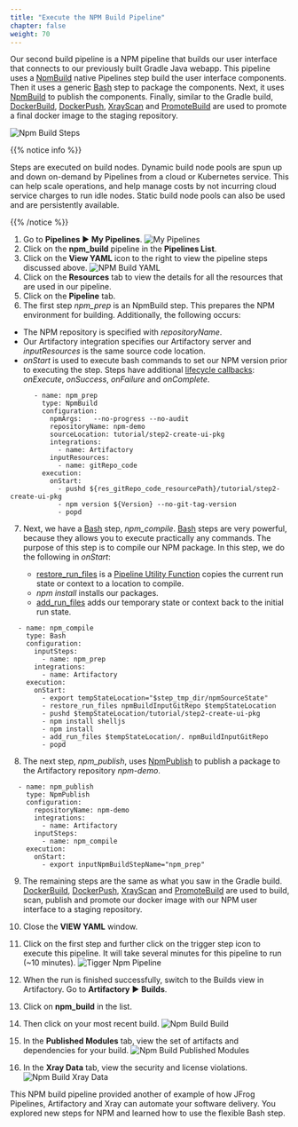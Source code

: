 ```yaml
---
title: "Execute the NPM Build Pipeline"
chapter: false
weight: 70
---
```


Our second build pipeline is a NPM pipeline that builds our user interface that connects to our previously built Gradle Java webapp. This pipeline uses a [NpmBuild](https://www.jfrog.com/confluence/display/JFROG/NpmBuild) native Pipelines step build the user interface components. Then it uses a generic [Bash](https://www.jfrog.com/confluence/display/JFROG/Bash) step to package the components. Next, it uses [NpmBuild](https://www.jfrog.com/confluence/display/JFROG/NpmPublish) to publish the components. Finally, similar to the Gradle build, [DockerBuild](https://www.jfrog.com/confluence/display/JFROG/DockerBuild), [DockerPush](https://www.jfrog.com/confluence/display/JFROG/DockerPush), [XrayScan](https://www.jfrog.com/confluence/display/JFROG/XrayScan) and [PromoteBuild](https://www.jfrog.com/confluence/display/JFROG/PromoteBuild) are used to promote a final docker image to the staging repository.

![Npm Build Steps](/images/npm-build-pipeline-steps.svg) 

{{% notice info %}}
<p style='text-align: left;'>
Steps are executed on build nodes. Dynamic build node pools are spun up and down on-demand by Pipelines from a cloud or Kubernetes service. This can help scale operations, and help manage costs by not incurring cloud service charges to run idle nodes. Static build node pools can also be used and are persistently available.
</p>
{{% /notice %}}

1. Go to **Pipelines** ► **My Pipelines**.
![My Pipelines](/images/MyPipelinesFinal.png)
2. Click on the **npm_build** pipeline in the **Pipelines List**.
3. Click on the **View YAML** icon to the right to view the pipeline steps discussed above.
![NPM Build YAML](/images/npm-build-yaml.png)
4. Click on the **Resources** tab to view the details for all the resources that are used in our pipeline.
5. Click on the **Pipeline** tab.
6. The first step _npm\_prep_ is an NpmBuild step. This prepares the NPM environment for building. Additionally, the following occurs:
 - The NPM repository is specified with _repositoryName_. 
 - Our Artifactory integration specifies our Artifactory server and _inputResources_ is the same source code location. 
 - _onStart_ is used to execute bash commands to set our NPM version prior to executing the step. Steps have additional [lifecycle callbacks](https://www.jfrog.com/confluence/display/JFROG/Pipelines+Steps#PipelinesSteps-StepExecution): _onExecute_, _onSuccess_, _onFailure_ and _onComplete_.

```
      - name: npm_prep
        type: NpmBuild
        configuration:
          npmArgs:   --no-progress --no-audit
          repositoryName: npm-demo
          sourceLocation: tutorial/step2-create-ui-pkg
          integrations:
            - name: Artifactory
          inputResources:
            - name: gitRepo_code
        execution:
          onStart:
            - pushd ${res_gitRepo_code_resourcePath}/tutorial/step2-create-ui-pkg
            - npm version ${Version} --no-git-tag-version
            - popd
```

7. Next, we have a [Bash](https://www.jfrog.com/confluence/display/JFROG/Bash) step, _npm\_compile_. [Bash](https://www.jfrog.com/confluence/display/JFROG/Bash)  steps are very powerful, because they allows you to execute practically any commands. The purpose of this step is to compile our NPM package. In this step, we do the following in _onStart_:

    - [restore_run_files](https://www.jfrog.com/confluence/display/JFROG/Pipelines+Utility+Functions#PipelinesUtilityFunctions-restore_run_files) is a [Pipeline Utility Function](https://www.jfrog.com/confluence/display/JFROG/Pipelines+Utility+Functions) copies the current run state or context to a location to compile.
    - _npm install_ installs our packages.
    - [add_run_files](https://www.jfrog.com/confluence/display/JFROG/Pipelines+Utility+Functions#PipelinesUtilityFunctions-add_run_files) adds our temporary state or context back to the initial run state.

```
  - name: npm_compile
    type: Bash
    configuration:
      inputSteps:
        - name: npm_prep
      integrations:
        - name: Artifactory
    execution:
      onStart:
        - export tempStateLocation="$step_tmp_dir/npmSourceState"
        - restore_run_files npmBuildInputGitRepo $tempStateLocation
        - pushd $tempStateLocation/tutorial/step2-create-ui-pkg
        - npm install shelljs
        - npm install
        - add_run_files $tempStateLocation/. npmBuildInputGitRepo
        - popd
```

8. The next step, _npm\_publish_, uses [NpmPublish](https://www.jfrog.com/confluence/display/JFROG/NpmPublish) to publish a package to the Artifactory repository _npm-demo_.

```
  - name: npm_publish
    type: NpmPublish
    configuration:
      repositoryName: npm-demo
      integrations:
        - name: Artifactory
      inputSteps:
        - name: npm_compile
    execution:
      onStart:
        - export inputNpmBuildStepName="npm_prep"
```

9. The remaining steps are the same as what you saw in the Gradle build. [DockerBuild](https://www.jfrog.com/confluence/display/JFROG/DockerBuild), [DockerPush](https://www.jfrog.com/confluence/display/JFROG/DockerPush), [XrayScan](https://www.jfrog.com/confluence/display/JFROG/XrayScan) and [PromoteBuild](https://www.jfrog.com/confluence/display/JFROG/PromoteBuild) are used to build, scan, publish and promote our docker image with our NPM user interface to a staging repository.

10. Close the **VIEW YAML** window.
11. Click on the first step and further click on the trigger step icon to execute this pipeline. It will take several minutes for this pipeline to run (~10 minutes).
![Tigger Npm Pipeline](/images/TriggerNpmPipeline.png)
12. When the run is finished successfully, switch to the Builds view in Artifactory. Go to **Artifactory** ► **Builds**.
13. Click on **npm_build** in the list.
14. Then click on your most recent build.
![Npm Build Build](/images/npm-build-build.png)
15. In the **Published Modules** tab, view the set of artifacts and dependencies for your build.
![Npm Build Published Modules](/images/npm-build-published-modules.png)
16. In the **Xray Data** tab, view the security and license violations.
![Npm Build Xray Data](/images/npm-build-xray-data.png)


This NPM build pipeline provided another of example of how JFrog Pipelines, Artifactory and Xray can automate your software delivery. You explored new steps for NPM and learned how to use the flexible Bash step.
